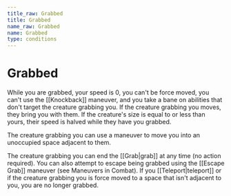 ```yaml
---
title_raw: Grabbed
title: Grabbed
name_raw: Grabbed
name: Grabbed
type: conditions
---
```


# Grabbed

While you are grabbed, your speed is 0, you can't be force moved, you can't use the [[Knockback]] maneuver, and you take a bane on abilities that don't target the creature grabbing you. If the creature grabbing you moves, they bring you with them. If the creature's size is equal to or less than yours, their speed is halved while they have you grabbed.

The creature grabbing you can use a maneuver to move you into an unoccupied space adjacent to them.

The creature grabbing you can end the [[Grab|grab]] at any time (no action required). You can also attempt to escape being grabbed using the [[Escape Grab]] maneuver (see Maneuvers in Combat). If you [[Teleport|teleport]] or if the creature grabbing you is force moved to a space that isn't adjacent to you, you are no longer grabbed.
